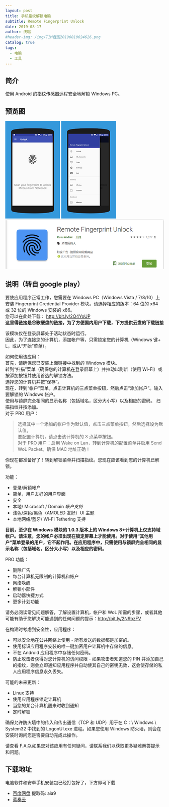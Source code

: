 ```yaml
---
layout: post
title: 手机指纹解锁电脑
subtitle: Remote Fingerprint Unlock
date: 2019-08-17
author: 浅唱
#header-img: /img/TIM截图20190810024626.png
catalog: true
tags:
  - 电脑
  - 工具
---
```


## 简介

使用 Android 的指纹传感器远程安全地解锁 Windows PC。

## 预览图

![](/img/unnamed2.png)
![](/img/unnamed1.png)
![](/img/TIM截图20190817000505.png)

## 说明（转自 google play）

要使应用程序正常工作，您需要在 Windows PC（Windows Vista / 7/8/10）上安装 Fingerprint Credential Provider 模块。请选择相应的版本：64 位的 x64 或 32 位的 Windows 安装的 x86。  
您可以在此处下载： <http://bit.ly/2Q4YoUP>  
**这里得链接是谷歌硬盘的链接，为了方便国内用户下载，下方提供云盘的下载链接**

该模块仅在登录屏幕处于活动状态时运行。  
因此，为了连接您的计算机，添加帐户等，只需锁定您的计算机（Windows 键+ L，或从“开始”菜单）。

如何使用该应用：  
首先，请确保您已安装上面链接中找到的 Windows 模块。  
转到“扫描”菜单（确保您的计算机在登录屏幕上）并拉动以刷新（使用 Wi-Fi）或按添加按钮并使用首选的解锁方法。  
选择您的计算机并按“保存”。  
现在，转到“帐户”菜单，点击计算机的三点菜单按钮，然后点击“添加帐户”。输入要解锁的 Windows 帐户。  
使用与锁屏完全相同的显示名称（包括域名，区分大小写）以及相应的密码。 扫描指纹并按添加。  
对于 PRO 用户：

> 选择其中一个添加的帐户作为默认值，点击三点菜单按钮，然后选择设为默认值。  
> 要配置计算机，请点击该计算机的 3 点菜单按钮。  
> 对于 PRO 用户：启用 Wake on Lan，转到计算机的配置菜单并启用 Send WoL Packet。确保 MAC 地址正确！

你现在都准备好了！转到解锁菜单并扫描指纹。您现在应该看到您的计算机已解锁。

功能：

- 登录/解锁帐户
- 简单，用户友好的用户界面
- 安全
- 本地/ Microsoft / Domain _帐户支持_
- 浅色/深色/黑色（AMOLED 友好）UI 主题
- 本地网络/蓝牙/ Wi-Fi Tethering 支持

**目前，至少在 Windows 模块的 1.0.3 版本上的 Windows 8+计算机上仅支持域帐户。请注意，您的帐户必须出现在锁定屏幕上才能使用。对于使用“其他用户”菜单登录的用户，它不起作用。在应用程序中，只需使用与锁屏完全相同的显示名称（包括域名，区分大小写）以及相应的密码。**

PRO 功能：

- 删除广告
- 每台计算机无限制的计算机和帐户
- 网络唤醒
- 解锁小部件
- 启动器快捷方式
- 更多计划功能

请务必阅读常见问题解答，了解设置计算机，帐户和 WoL 所需的步骤，或者其他可能有助于您解决可能遇到的任何问题的提示：http://bit.ly/2N9bzFV

在构建时考虑到安全性，应用程序：

- 可以安全地在公共网络上使用 - 所有发送的数据都是加密的。
- 使用标识应用程序安装的唯一键加密用户计算机中存储的信息。
- 不在 Android 应用程序中存储任何密码。
- 防止攻击者获得对您计算机的访问权限 - 如果攻击者知道您的 PIN 并添加自己的指纹，则会立即通知应用程序并自动使其自己的密钥无效，这会使存储的私人应用程序信息永久丢失。

可能的未来更新：

- Linux 支持
- 使用应用程序锁定计算机
- 当您的某台计算机醒来时收到通知
- 定时解锁

确保允许防火墙中的传入和传出通信（TCP 和 UDP）用于在 C：\ Windows \ System32 中找到的 LogonUI.exe 进程。如果您使用 Windows 防火墙，则会在安装时询问您是否要自动完成此操作。

请查看 F.A.Q.如果您对该应用有任何疑问，请联系我们以获取更多疑难解答提示和问题。

## 下载地址

电脑软件和安卓手机安装包已经打包好了，下方即可下载

- [百度网盘](https://pan.baidu.com/s/1Dt3x0Y2-P4iu9KIWkEnS1g) 提取码: aia9
- [蓝奏云](https://wwcy.lanzouq.com/i5m47ve)
